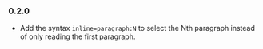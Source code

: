 ### 0.2.0

- Add the syntax `inline=paragraph:N` to select the Nth paragraph instead of only reading the first paragraph.